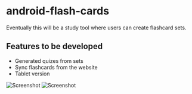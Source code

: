 android-flash-cards
===================
Eventually this will be a study tool where users can create flashcard sets.

Features to be developed
------------------------
* Generated quizes from sets
* Sync flashcards from the website
* Tablet version

![Screenshot](http://i.imgur.com/u5Tvp1yl.jpg)
![Screenshot](http://i.imgur.com/B6WYmbOl.jpg)
